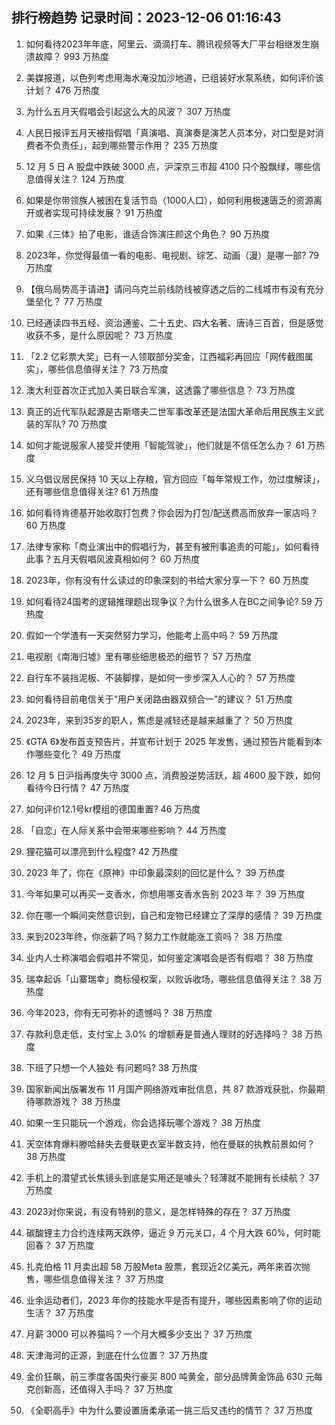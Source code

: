 
## 排行榜趋势 记录时间：2023-12-06 01:16:43
  
  1. 如何看待2023年年底，阿里云、滴滴打车、腾讯视频等大厂平台相继发生崩溃故障？ 993 万热度
    
  2. 美媒报道，以色列考虑用海水淹没加沙地道，已组装好水泵系统，如何评价该计划？ 476 万热度
    
  3. 为什么五月天假唱会引起这么大的风波？ 307 万热度
    
  4. 人民日报评五月天被指假唱「真演唱、真演奏是演艺人员本分，对口型是对消费者不负责任」，起到哪些警示作用？ 235 万热度
    
  5. 12 月 5 日 A 股盘中跌破 3000 点，沪深京三市超 4100 只个股飘绿，哪些信息值得关注？ 124 万热度
    
  6. 如果是你带领族人被困在复活节岛（1000人口），如何利用极速匮乏的资源离开或者实现可持续发展？ 91 万热度
    
  7. 如果《三体》拍了电影，谁适合饰演庄颜这个角色？ 90 万热度
    
  8. 2023年，你觉得最值一看的电影、电视剧、综艺、动画（漫）是哪一部? 79 万热度
    
  9. 【俄乌局势高手请进】请问乌克兰前线防线被穿透之后的二线城市有没有充分堡垒化？ 77 万热度
    
  10. 已经通读四书五经、资治通鉴、二十五史、四大名著、唐诗三百首，但是感觉收获不多，是什么原因呢？ 73 万热度
    
  11. 「2.2 亿彩票大奖」已有一人领取部分奖金，江西福彩再回应「网传截图属实」，哪些信息值得关注？ 73 万热度
    
  12. 澳大利亚首次正式加入美日联合军演，这透露了哪些信息？ 73 万热度
    
  13. 真正的近代军队起源是古斯塔夫二世军事改革还是法国大革命后用民族主义武装的军队? 70 万热度
    
  14. 如何才能说服家人接受并使用「智能驾驶」，他们就是不信任怎么办？ 61 万热度
    
  15. 义乌倡议居民保持 10 天以上存粮，官方回应「每年常规工作，勿过度解读」，还有哪些信息值得关注? 61 万热度
    
  16. 如何看待肯德基开始收取打包费？你会因为打包/配送费高而放弃一家店吗？ 60 万热度
    
  17. 法律专家称「商业演出中的假唱行为，甚至有被刑事追责的可能」，如何看待此事？五月天假唱风波真相如何？ 60 万热度
    
  18. 2023年，你有没有什么读过的印象深刻的书给大家分享一下？ 60 万热度
    
  19. 如何看待24国考的逻辑推理题出现争议？为什么很多人在BC之间争论? 59 万热度
    
  20. 假如一个学渣有一天突然努力学习，他能考上高中吗？ 59 万热度
    
  21. 电视剧《南海归墟》里有哪些细思极恐的细节？ 57 万热度
    
  22. 自行车不装挡泥板、不装脚撑，是如何一步步深入人心的？ 57 万热度
    
  23. 如何看待目前电信关于“用户关闭路由器双频合一”的建议？ 51 万热度
    
  24. 2023年，来到35岁的职人，焦虑是减轻还是越来越重了？ 50 万热度
    
  25. 《GTA 6》发布首支预告片，并宣布计划于 2025 年发售，通过预告片能看到本作哪些变化？ 49 万热度
    
  26. 12 月 5 日沪指再度失守 3000 点，消费股逆势活跃，超 4600 股下跌，如何看待今日行情？ 47 万热度
    
  27. 如何评价12.1号kr模组的德国重置? 46 万热度
    
  28. 「自恋」在人际关系中会带来哪些影响？ 44 万热度
    
  29. 狸花猫可以漂亮到什么程度? 42 万热度
    
  30. 2023 年了，你在《原神》中印象最深刻的回忆是什么？ 39 万热度
    
  31. 今年如果可以再买一支香水，你想用哪支香水告别 2023 年？ 39 万热度
    
  32. 你在哪一个瞬间突然意识到，自己和宠物已经建立了深厚的感情？ 39 万热度
    
  33. 来到2023年终，你涨薪了吗？努力工作就能涨工资吗？ 38 万热度
    
  34. 业内人士称演唱会假唱并不常见，如何鉴定演唱会是否有假唱？ 38 万热度
    
  35. 瑞幸起诉「山寨瑞幸」商标侵权案，以败诉收场，哪些信息值得关注？ 38 万热度
    
  36. 今年2023，你有无可弥补的遗憾吗？ 38 万热度
    
  37. 存款利息走低，支付宝上 3.0% 的增额寿是普通人理财的好选择吗？ 38 万热度
    
  38. 下班了只想一个人独处 有问题吗? 38 万热度
    
  39. 国家新闻出版署发布 11 月国产网络游戏审批信息，共 87 款游戏获批，你最期待哪款游戏？ 38 万热度
    
  40. 如果一生只能玩一个游戏，你会选择玩哪个游戏？ 38 万热度
    
  41. 天空体育爆料滕哈赫失去曼联更衣室半数支持，他在曼联的执教前景如何？ 38 万热度
    
  42. 手机上的潜望式长焦镜头到底是实用还是噱头？轻薄就不能拥有长续航？ 37 万热度
    
  43. 2023对你来说，有没有特别的意义，是怎样特殊的存在？ 37 万热度
    
  44. 碳酸锂主力合约连续两天跌停，逼近 9 万元关口，4 个月大跌 60%，何时能回春？ 37 万热度
    
  45. 扎克伯格 11 月卖出超 58 万股Meta 股票，套现近2亿美元，两年来首次抛售，哪些信息值得关注？ 37 万热度
    
  46. 业余运动者们，2023 年你的技能水平是否有提升，哪些因素影响了你的运动生活？ 37 万热度
    
  47. 月薪 3000 可以养猫吗？一个月大概多少支出？ 37 万热度
    
  48. 天津海河的正源，到底在什么位置？ 37 万热度
    
  49. 金价狂飙，前三季度各国央行豪买 800 吨黄金，部分品牌黄金饰品 630 元每克创新高，还值得入手吗？ 37 万热度
    
  50. 《全职高手》中为什么要设置唐柔承诺一挑三后又违约的情节？ 37 万热度
    